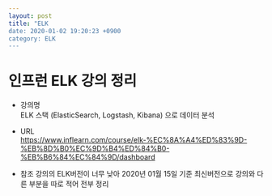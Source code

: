 ```yaml
---
layout: post
title: "ELK
date: 2020-01-02 19:20:23 +0900
category: ELK
---
```


# 인프런 ELK 강의 정리

- 강의명 <br>
ELK 스택 (ElasticSearch, Logstash, Kibana) 으로 데이터 분석 <br>
- URL <br>
https://www.inflearn.com/course/elk-%EC%8A%A4%ED%83%9D-%EB%8D%B0%EC%9D%B4%ED%84%B0-%EB%B6%84%EC%84%9D/dashboard<br>

- 참조
강의의 ELK버전이 너무 낮아 2020년 01월 15일 기준 최신버전으로 강의와 다른 부분을 
따로 적어 전부 정리 